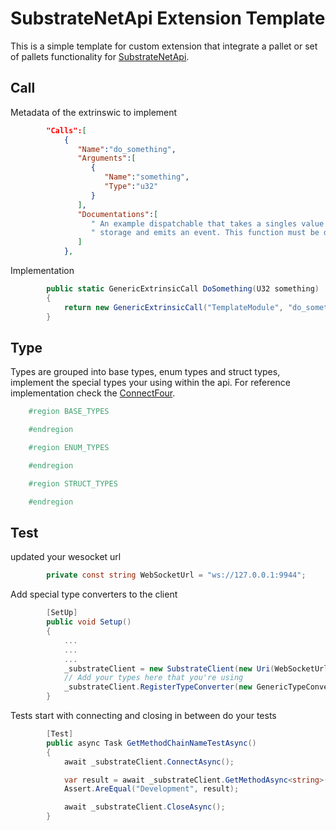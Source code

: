 # SubstrateNetApi Extension Template

This is a simple template for custom extension that integrate a pallet or set of pallets functionality for [SubstrateNetApi](https://github.com/JetonNetwork/SubstrateNetApi).

## Call

Metadata of the extrinswic to implement
```json
        "Calls":[
            {
               "Name":"do_something",
               "Arguments":[
                  {
                     "Name":"something",
                     "Type":"u32"
                  }
               ],
               "Documentations":[
                  " An example dispatchable that takes a singles value as a parameter, writes the value to",
                  " storage and emits an event. This function must be dispatched by a signed extrinsic."
               ]
            },
```
Implementation
```csharp
        public static GenericExtrinsicCall DoSomething(U32 something)
        {
            return new GenericExtrinsicCall("TemplateModule", "do_something", something);
        }
```

## Type

Types are grouped into base types, enum types and struct types, implement the special types your using within the api. For reference implementation check the [ConnectFour](https://github.com/JetonNetwork/JtonConnectFourExt). 
```csharp
    #region BASE_TYPES

    #endregion

    #region ENUM_TYPES

    #endregion

    #region STRUCT_TYPES

    #endregion
```

## Test

updated your wesocket url
```csharp
        private const string WebSocketUrl = "ws://127.0.0.1:9944";
```

Add special type converters to the client
```csharp
        [SetUp]
        public void Setup()
        {
            ...
            ...
            ...
            _substrateClient = new SubstrateClient(new Uri(WebSocketUrl));
            // Add your types here that you're using
            _substrateClient.RegisterTypeConverter(new GenericTypeConverter<SpecialTypeForThisExt>());
        }
```

Tests start with connecting and closing in between do your tests
```csharp
        [Test]
        public async Task GetMethodChainNameTestAsync()
        {
            await _substrateClient.ConnectAsync();

            var result = await _substrateClient.GetMethodAsync<string>("system_chain");
            Assert.AreEqual("Development", result);

            await _substrateClient.CloseAsync();
        }
```
